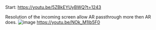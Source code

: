 Start: https://youtu.be/5ZBkEYUyBWQ?t=1243


Resolution of the incoming screen allow AR passthrough more then AR does.
![image](https://user-images.githubusercontent.com/20149493/174788226-345a2291-e4eb-447a-945c-cb952b084a97.png)
https://youtu.be/NOk_M1Ib5F0
